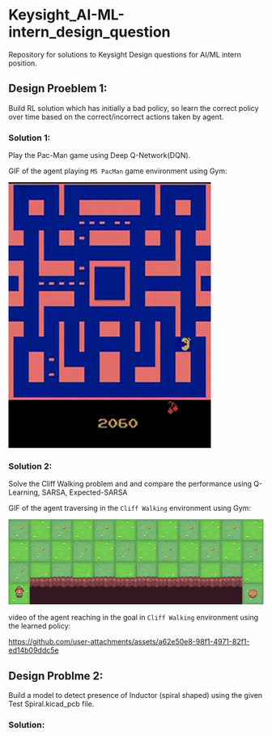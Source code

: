 # Keysight_AI-ML-intern_design_question
Repository for solutions to Keysight Design questions for AI/ML intern position.

## Design Proeblem 1: 
Build RL solution which has initially a bad policy, so learn the correct policy over time based on the correct/incorrect actions taken by agent.

### Solution 1:
Play the Pac-Man game using Deep Q-Network(DQN).

GIF of the agent playing `MS PacMan` game environment using Gym:

![Agent Playing](assets/pacman.gif)

### Solution 2:
Solve the Cliff Walking problem and and compare the performance using Q-Learning, SARSA, Expected-SARSA

GIF of the agent traversing in the `Cliff Walking` environment using Gym:

![Agent Playing](assets/cliffwalking.gif)

video of the agent reaching in the goal in `Cliff Walking` environment using the learned policy:

https://github.com/user-attachments/assets/a62e50e8-98f1-4971-82f1-ed14b09ddc5e


## Design Problme 2:
Build a model to detect presence of Inductor (spiral shaped) using the given Test Spiral.kicad_pcb file.

### Solution:

